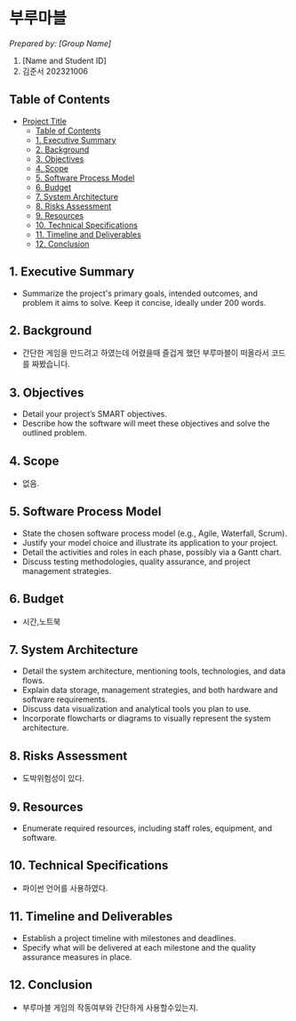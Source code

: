 # 부루마블

_Prepared by: [Group Name]_

1. [Name and Student ID]
2. 김준서 202321006


## Table of Contents

- [Project Title](#project-title)
  - [Table of Contents](#table-of-contents)
  - [1. Executive Summary](#1-executive-summary)
  - [2. Background](#2-background)
  - [3. Objectives](#3-objectives)
  - [4. Scope](#4-scope)
  - [5. Software Process Model](#5-software-process-model)
  - [6. Budget](#6-budget)
  - [7. System Architecture](#7-system-architecture)
  - [8. Risks Assessment](#8-risks-assessment)
  - [9. Resources](#9-resources)
  - [10. Technical Specifications](#10-technical-specifications)
  - [11. Timeline and Deliverables](#11-timeline-and-deliverables)
  - [12. Conclusion](#12-conclusion)


## 1. Executive Summary

- Summarize the project's primary goals, intended outcomes, and problem it aims to solve. Keep it concise, ideally under 200 words.

## 2. Background

- 간단한 게임을 만드려고 하였는데 어렸을때 즐겁게 했던 부루마블이 떠올라서 코드를 짜봤습니다.

## 3. Objectives

- Detail your project’s SMART objectives.
- Describe how the software will meet these objectives and solve the outlined problem.

## 4. Scope

- 없음.

## 5. Software Process Model

- State the chosen software process model (e.g., Agile, Waterfall, Scrum).
- Justify your model choice and illustrate its application to your project.
- Detail the activities and roles in each phase, possibly via a Gantt chart.
- Discuss testing methodologies, quality assurance, and project management strategies.

## 6. Budget

- 시간,노트북

## 7. System Architecture

- Detail the system architecture, mentioning tools, technologies, and data flows.
- Explain data storage, management strategies, and both hardware and software requirements.
- Discuss data visualization and analytical tools you plan to use.
- Incorporate flowcharts or diagrams to visually represent the system architecture.

## 8. Risks Assessment

- 도박위험성이 있다.

## 9. Resources

- Enumerate required resources, including staff roles, equipment, and software.

## 10. Technical Specifications

- 파이썬 언어를 사용하였다.

## 11. Timeline and Deliverables

- Establish a project timeline with milestones and deadlines.
- Specify what will be delivered at each milestone and the quality assurance measures in place.

## 12. Conclusion

- 부루마블 게임의 작동여부와 간단하게 사용할수있는지.
